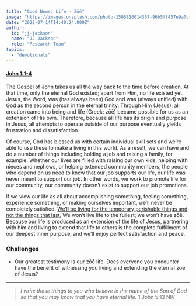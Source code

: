 ```yaml
---
title: "Good News: Life - Zōē"
image: "https://images.unsplash.com/photo-1505816014357-96b5ff457e9a?crop=entropy&cs=srgb&fm=jpg&ixid=Mnw5NjYxfDB8MXxzZWFyY2h8MTB8fFRydXRofGVufDB8fHx8MTYxODIzNjM3Mw&ixlib=rb-1.2.1&q=85"
date: "2022-07-14T14:40:24.000Z"
author:
  id: "jj-jackson"
  name: "JJ Jackson"
  role: "Research Team"
topics:
  - "devotionals"
---
```

#### [John 1:1-4][1]
 
The Gospel of John takes us all the way back to the time before creation. At that time, only the eternal God existed; apart from Him, no life existed yet. Jesus, the Word, was (has always been) God and was (always unified) with God as the second person in the eternal trinity. Through Him (Jesus), all creation came into being and life (Greek: zōē) became possible for us as an extension of His own. Therefore, because all life has its origin and purpose in Jesus, all attempts to operate outside of our purpose eventually yields frustration and dissatisfaction.

Of course, God has blessed us with certain individual skill sets and we’re able to use these to make a living in this world. As a result, we can have and do a number of things including holding a job and raising a family, for example. Whether our lives are filled with raising our own kids, helping with nieces and nephews, or helping extended community members, the people who depend on us need to know that our job supports our life, our life was never meant to support our job. In other words, we work to promote life for our community, our community doesn’t exist to support our job promotions.

If we view our life as all about accomplishing something, feeling something, experience something, or making ourselves important, we’ll never be completely satisfied. [We’ll be living for the temporary perishable things and not the things that last.][2] We won’t live life to the fullest; we won’t have zōē. Because our life is produced as an extension of the life of Jesus, partnering with him and living to extend that life to others is the complete fulfillment of our deepest inner purpose, and we’ll enjoy perfect satisfaction and peace.

### Challenges
- Our greatest testimony is our zōē life. Does everyone you encounter have the benefit of witnessing you living and extending the eternal zōē of Jesus?

----

> _I write these things to you who believe in the name of the Son of God so that you may know that you have eternal life._ 1 John 5:13 NIV

[1]: https://www.biblegateway.com/passage/?search=John+1%3A1-4&version=MOUNCE
[2]: https://www.biblegateway.com/passage/?search=Matthew+6%3A19-21&version=NLT
